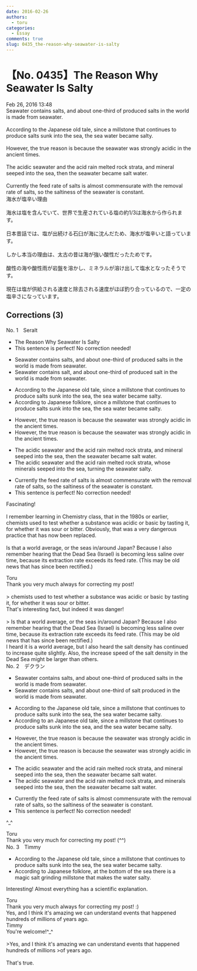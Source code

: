 ```yaml
---
date: 2016-02-26
authors:
  - toru
categories:
  - Essay
comments: true
slug: 0435_the-reason-why-seawater-is-salty
---
```


# 【No. 0435】The Reason Why Seawater Is Salty
<div class="date">Feb 26, 2016 13:48</div>
<div id="post"><div id="body_show_ori">
Seawater contains salts, and about one-third of produced salts in the world is made from seawater.<br/><br/>According to the Japanese old tale, since a millstone that continues to produce salts sunk into the sea, the sea water became salty.<br/><br/>However, the true reason is because the seawater was strongly acidic in the ancient times.<br/><br/>The acidic seawater and the acid rain melted rock strata, and mineral seeped into the sea, then the seawater became salt water.<br/><br/>Currently the feed rate of salts is almost commensurate with the removal rate of salts, so the saltiness of the seawater is constant.
</div></div>

<!-- more -->

<div id="post_ja"><div id="body_show_mo">
海水が塩辛い理由<br/><br/>海水は塩を含んでいて、世界で生産されている塩の約1/3は海水から作られます。<br/><br/>日本昔話では、塩が出続ける石臼が海に沈んだため、海水が塩辛いと語っています。<br/><br/>しかし本当の理由は、太古の昔は海が強い酸性だったためです。<br/><br/>酸性の海や酸性雨が岩盤を溶かし、ミネラルが溶け出して塩水となったそうです。<br/><br/>現在は塩が供給される速度と除去される速度がほぼ釣り合っているので、一定の塩辛さになっています。
</div></div>

## Corrections (3)
<div id="block"><div class="first_name"> No. 1　<span class="just_name">Seralt</span></div><div id="block2">
<ul class="correction_field">
<li class="incorrect">The Reason Why Seawater Is Salty</li>
<li class="corrected perfect">This sentence is perfect! No correction needed!</li>
</ul>
<ul class="correction_field">
<li class="incorrect">Seawater contains salts, and about one-third of produced salts in the world is made from seawater.</li>
<li class="corrected correct">
Seawater contains <span class="f_blue">salt</span>, and about one-third of produced <span class="f_blue">salt</span> in the world is made from seawater.
</li>
</ul>
<ul class="correction_field">
<li class="incorrect">According to the Japanese old tale, since a millstone that continues to produce salts sunk into the sea, the sea water became salty.</li>
<li class="corrected correct">
According to <span class="f_blue">Japanese folklore</span>, since a millstone that continues to produce salts sunk into the sea, the sea water became salty.
</li>
</ul>
<ul class="correction_field">
<li class="incorrect">However, the true reason is because the seawater was strongly acidic in the ancient times.</li>
<li class="corrected correct">
However, the true reason is because the seawater was strongly acidic in <span class="f_red"><span class="sline">the</span></span> ancient times.
</li>
</ul>
<ul class="correction_field">
<li class="incorrect">The acidic seawater and the acid rain melted rock strata, and mineral seeped into the sea, then the seawater became salt water.</li>
<li class="corrected correct">
The acidic seawater and the acid rain melted rock strata, <span class="f_blue">whose</span> mineral<span class="f_red">s</span> seeped into the sea, <span class="f_blue">turning</span> the seawater salty.
</li>
</ul>
<ul class="correction_field">
<li class="incorrect">Currently the feed rate of salts is almost commensurate with the removal rate of salts, so the saltiness of the seawater is constant.</li>
<li class="corrected perfect">This sentence is perfect! No correction needed!</li>
</ul>
<p class="comment_small">
 Fascinating!
 <br/>
 <br/>
 I remember learning in Chemistry class, that in the 1980s or earlier, chemists used to test whether a substance was acidic or basic by tasting it, for whether it was sour or bitter. Obviously, that was a very dangerous practice that has now been replaced.
 <br/>
 <br/>
 Is that a world average, or the seas in/around Japan? Because I also remember hearing that the Dead Sea (Israel) is becoming less saline over time, because its extraction rate exceeds its feed rate. (This may be old news that has since been rectified.)
</p>

</div><div class="name"><span class="just_name">Toru</span><br>
Thank you very much always for correcting my post!<br/><br/>&gt; chemists used to test whether a substance was acidic or basic by tasting it, for whether it was sour or bitter.<br/>That's interesting fact, but indeed it was danger!<br/><br/>&gt; Is that a world average, or the seas in/around Japan? Because I also remember hearing that the Dead Sea (Israel) is becoming less saline over time, because its extraction rate exceeds its feed rate. (This may be old news that has since been rectified.)<br/>I heard it is a world average, but I also heard the salt density has continued to increase quite slightly. Also, the increase speed of the salt density in the Dead Sea might be larger than others.
</div>
</div>
<div id="block"><div class="first_name"> No. 2　<span class="just_name">デクラン</span></div><div id="block2">
<ul class="correction_field">
<li class="incorrect">Seawater contains salts, and about one-third of produced salts in the world is made from seawater.</li>
<li class="corrected correct">
Seawater contains salts, and about one-third of <span class="f_blue">salt produced</span> in the world is made from seawater.
</li>
</ul>
<ul class="correction_field">
<li class="incorrect">According to the Japanese old tale, since a millstone that continues to produce salts sunk into the sea, the sea water became salty.</li>
<li class="corrected correct">
According to <span class="f_blue">an</span> Japanese old tale, <span class="sline">since</span> a millstone that continues to produce salts sunk into the sea, <span class="f_blue">and </span>the sea water became salty.
</li>
</ul>
<ul class="correction_field">
<li class="incorrect">However, the true reason is because the seawater was strongly acidic in the ancient times.</li>
<li class="corrected correct">
However, the true reason is because the seawater was strongly acidic in <span class="sline">the</span> ancient times.
</li>
</ul>
<ul class="correction_field">
<li class="incorrect">The acidic seawater and the acid rain melted rock strata, and mineral seeped into the sea, then the seawater became salt water.</li>
<li class="corrected correct">
The acidic seawater and the acid rain melted rock strata, and mineral<span class="f_blue">s</span> seeped into the sea, then the seawater became salt water.
</li>
</ul>
<ul class="correction_field">
<li class="incorrect">Currently the feed rate of salts is almost commensurate with the removal rate of salts, so the saltiness of the seawater is constant.</li>
<li class="corrected perfect">This sentence is perfect! No correction needed!</li>
</ul>
<p class="comment_small">
 ^_^
</p>

</div><div class="name"><span class="just_name">Toru</span><br>
Thank you very much for correcting my post! (^^)
</div>
</div>
<div id="block"><div class="first_name"> No. 3　<span class="just_name">Timmy</span></div><div id="block2">
<ul class="correction_field">
<li class="incorrect">According to the Japanese old tale, since a millstone that continues to produce salts sunk into the sea, the sea water became salty.</li>
<li class="corrected correct">
According to Japanese folklore, <span class="f_blue">at the bottom of</span> the sea <span class="f_blue">there is a magic</span> <span class="f_blue">salt grinding </span>millstone <span class="f_blue">that makes</span> the water salty.
</li>
</ul>
<p class="comment_small">
 Interesting! Almost everything has a scientific explanation.
</p>

</div><div class="name"><span class="just_name">Toru</span><br>
Thank you very much always for correcting my post! :)<br/>Yes, and I think it's amazing we can understand events that happened hundreds of millions of years ago.
</div>
<div class="name"><span class="just_name">Timmy</span><br>
You're welcome!^_^<br/><br/>&gt;Yes, and I think it's amazing we can understand events that happened hundreds of millions &gt;of years ago.<br/><br/>That's true.
</div>
</div>
